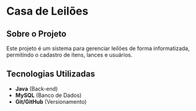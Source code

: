 # Casa de Leilões

## Sobre o Projeto
Este projeto é um sistema para gerenciar leilões de forma informatizada, permitindo o cadastro de itens, lances e usuários.

## Tecnologias Utilizadas
- **Java** (Back-end)
- **MySQL** (Banco de Dados)
- **Git/GitHub** (Versionamento)
